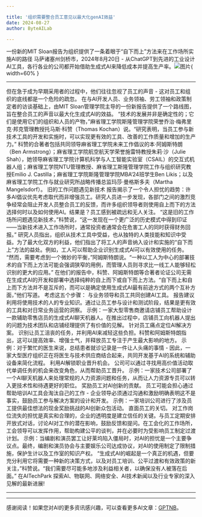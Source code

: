 ```yaml
---

title: '组织需要整合员工意见以最大化genAI效益'
date: 2024-08-27
author: ByteAILab

---
```


一份新的MIT Sloan报告为组织提供了一条着眼于“自下而上”方法来在工作场所实施AI的路径
马萨诸塞州剑桥市，2024年8月20日 - 从ChatGPT到先进的工业设计AI工具，各行各业的公司都开始借助生成式AI来降低成本并提高生产率。![图片](https://ai-techpark.com/wp-content/uploads/2024/08/Organizatio-960x540.jpg){ width=60% }

---
但在急于成为早期采用者的过程中，他们往往忽视了员工的声音 - 这对员工和组织的底线都是一个危险的疏忽。
在与AI开发人员、业务领袖、劳工领袖和政策制定者的访谈基础上，由MIT Sloan管理学院主导的一份新报告提供了一个路线图，旨在整合员工的声音以最大化生成式AI的效益。
“技术的发展并非是确定性的；它们是使用它们的组织和人员的产物，”麻省理工学院斯隆管理学院荣誉乔治·梅弗里克·邦克管理教授托马斯·科赞（Thomas Kochan）说。“研究表明，当员工参与新技术工具的开发和实施时，可以实现更有效的工具、改善的工作质量和增加的生产力。”
科赞的合著者包括共同领导麻省理工学院未来工作倡议的本·阿姆斯特朗（Ben Armstrong）；麻省理工学院航空航天学荣誉施雷特教授朱莉·沙（Julie Shah），她领导麻省理工学院计算机科学与人工智能实验室（CSAIL）的交互式机器人组；麻省理工学院NTU管理教授、麻省理工斯隆管理学院工作与组织研究教授Emilio J. Castilla；麻省理工学院斯隆管理学院MBA‘24班学生Ben Likis；以及麻省理工学院工作与就业研究所战略传播总监玛莎·曼格斯多夫（Martha Mangelsdorf）。
旧的工作问题遇见新技术
报告揭示了一个令人担忧的趋势：许多AI倡议优先考虑取代而非增强员工。研究人员进一步发现，各部门之间的激烈竞争经常会阻止开发人员整合员工的反馈，而许多组织领导者则使用自上而下的方法选择何时以及如何使用AI。结果是？员工感到被疏远和无人关注。
“这是旧的工作场所问题遇见新技术，”科赞说，“这一发现在一个更广泛的历史模式中得到印证——当新技术进入工作场所时，通常投资者通常会在危害工人的同时获得财务回报。”
研究人员指出，组织从技术工具中受益，也从独特的人类技能和知识中受益。为了最大化双方的利益，他们指出了将工人的声音纳入设计和实施的“自下而上”方法的益处。例如，工人可以帮助企业识别生成式AI可以有效使用的任务。
“然而，需要考虑到一个微妙的平衡，”阿姆斯特朗说。“一种以工人为中心的部署技术的自下而上方法可能会强调狭窄的用例，而管理人员则寻求比一线工人能够轻松识别的更大的应用。”
在他们的报告中，科赞、阿姆斯特朗等合著者论证公司无需在生成式AI的开发和部署中选择纯粹的自上而下或自下而上方法。“自下而上和自上而下方法并不是互斥的，而可以是确定使用生成式AI最有前途方式的两个互补方面，”他们写道。
考虑这五个步骤：
与业务领导和员工共同创建AI工具。
报告建议利用将使用技术的人的专业知识。通过让员工参与设计和测试阶段，结果是更有效的工具和对日常业务运营的洞察。
示例：一家大型零售商邀请店铺员工帮助设计一款辅助零售店员的生成式AI聊天机器人。在推出过程中，店铺员工向机器人提出的问题为技术团队和店铺经理提供了有价值的见解。
针对员工痛点定位AI解决方案。
识别让员工沮丧的任务，并利用AI来减轻这些负担。科赞和阿姆斯特朗指出，这可以提高效率、增强士气，并释放员工专注于产生最大影响的地方。
示例：对于繁忙的医生来说，总结患者就诊记录是一件让人头痛的事情 - 因此，一家大型医疗组织正在将医生与技术供应商结合起来，共同开发基于AI的系统和辅助设备来简化流程。
利用AI解锁职业晋升机会。
公司可以通过寻找用高价值活动取代单调任务的机会来改变角色，从而帮助员工晋升。
示例：一家技术公司部署了一个AI聊天机器人来处理常规的人力资源问题和任务，从而让人力资源专员可以转入更技术性和待遇更好的职位。
奖励员工对AI创新的贡献。
员工可能会担心通过帮助培训AI工具会淘汰自己的工作 - 企业领导必须通过沟通和激励明确表明这不是事实，鼓励员工参与解决方案的设计和开发。
示例：一家培训公司进行了涉及员工提供最佳想法的现金奖励挑战的AI创新众包活动。
直面员工的关切。
对工作岗位流失的担忧是真实和合理的，企业的透明度是建立信任的关键。与员工定期安排开放式对话，讨论AI对工作的潜在影响，鼓励反馈和提问。在工会化的工作场所，工会领导可以发挥作用，帮助构建公平的谈判，并在必要时为受影响员工制定过渡计划。
示例：当编剧和演员罢工让好莱坞陷入僵局时，对AI的担忧是一个主要争议点。最终，编剧和演员协会与主要娱乐公司达成协议，对AI的使用制定了限制措施，保护生计以及工作室的知识产权。
“生成式AI的崛起是一个真正的机遇，但要充分利用它将需要一种新的决策方式，以及对员工培训、公平过渡和有效政策的新关注，”科赞说。“我们需要尽可能多地涉及利益相关者，以确保没有人被落在后面。”
在AITechPark 探索AI、物联网、网络安全、AI技术新闻以及行业专家的深入见解的最新进展!

---
---
感谢阅读！如果您对AI的更多资讯感兴趣，可以查看更多AI文章：[GPTNB](https://gptnb.com)。